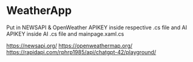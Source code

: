 # WeatherApp

Put in NEWSAPI & OpenWeather APIKEY inside respective .cs file
and AI APIKEY inside AI .cs file and mainpage.xaml.cs

https://newsapi.org/
https://openweathermap.org/
https://rapidapi.com/rphrp1985/api/chatgpt-42/playground/
